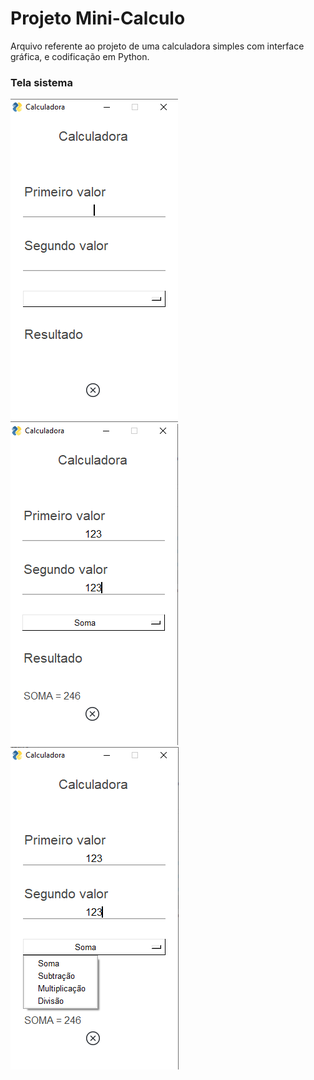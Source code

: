 # Projeto Mini-Calculo

<!---Esses são exemplos. Veja https:/shields.io para outras pessoas ou para personalizar este conjunto de escudos. Você pode querer incluir dependências, status do projeto e informações de licença aqui--->

Arquivo referente ao projeto de uma calculadora simples com interface gráfica, e codificação em Python. 


### Tela sistema


<img src="img/img_tela.png">
<img src="img/img_tela2.png">
<img src="img/img_tela3.png">
